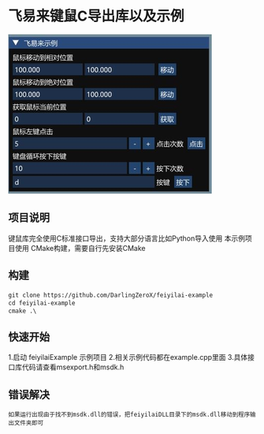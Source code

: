 # 飞易来键鼠C导出库以及示例

![preview](./screenshots/preview.JPG)

## 项目说明
键鼠库完全使用C标准接口导出，支持大部分语言比如Python导入使用
本示例项目使用 CMake构建，需要自行先安装CMake

## 构建
```
git clone https://github.com/DarlingZeroX/feiyilai-example
cd feiyilai-example
cmake .\
```

## 快速开始
1.启动 feiyilaiExample 示例项目
2.相关示例代码都在example.cpp里面
3.具体接口库代码请查看msexport.h和msdk.h

## 错误解决
`如果运行出现由于找不到msdk.dll的错误，把feiyilaiDLL目录下的msdk.dll移动到程序输出文件夹即可`